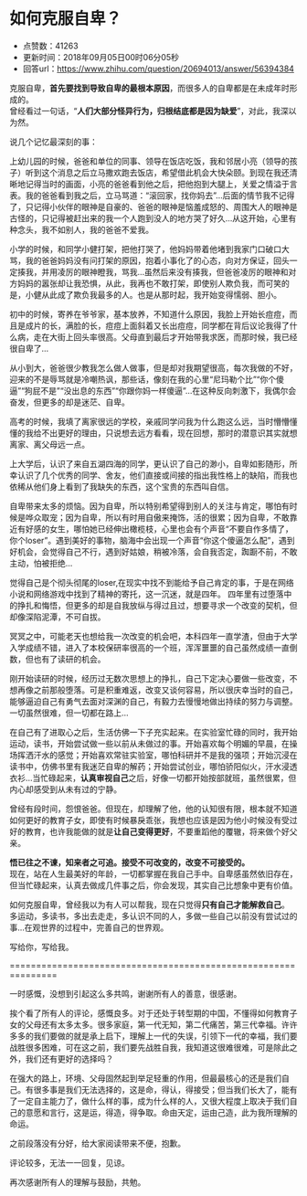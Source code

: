 # 如何克服自卑？
- 点赞数：41263
- 更新时间：2018年09月05日00时06分05秒
- 回答url：https://www.zhihu.com/question/20694013/answer/56394384
<body>
 <p data-pid="emTleuYJ">克服自卑，<b>首先要找到导致自卑的最根本原因</b>，而很多人的自卑都是在未成年时形成的。<br>
   曾经看过一句话，“<b>人们大部分怪异行为，归根结底都是因为缺爱</b>”，对此，我深以为然。</p>
 <p data-pid="P2-wUJlb">说几个记忆最深刻的事：</p>
 <p data-pid="oUx2CEmS">上幼儿园的时候，爸爸和单位的同事、领导在饭店吃饭，我和邻居小亮（领导的孩子）听到这个消息之后立马撒欢跑去饭店，希望借此机会大快朵颐。到现在我还清晰地记得当时的画面，小亮的爸爸看到他之后，把他抱到大腿上，关爱之情溢于言表。我的爸爸看到我之后，立马骂道：“滚回家，找你妈去”…后面的情节我不记得了，只记得小伙伴的眼神是自豪的、爸爸的眼神是恼羞成怒的、周围大人的眼神是古怪的，只记得被赶出来的我一个人跑到没人的地方哭了好久…从这开始，心里有种念头，我不如别人，我的爸爸不爱我。</p>
 <p data-pid="0SKDy-3l">小学的时候，和同学小健打架，把他打哭了，他妈妈带着他堵到我家门口破口大骂，我的爸爸妈妈没有问打架的原因，抱着小事化了的心态，向对方保证，回头一定揍我，并用凌厉的眼神瞪我，骂我…虽然后来没有揍我，但爸爸凌厉的眼神和对方妈妈的嚣张却让我恐惧，从此，我再也不敢打架，即使别人欺负我，而可笑的是，小健从此成了欺负我最多的人。也是从那时起，我开始变得懦弱、胆小。</p>
 <p data-pid="vutU9L_6">初中的时候，寄养在爷爷家，基本放养，不知道什么原因，我脸上开始长痘痘，而且是成片的长，满脸的长，痘痘上面斜着又长出痘痘，同学都在背后议论我得了什么病，走在大街上回头率很高。父母直到最后才开始带我求医，而那时候，我已经很自卑了…</p>
 <p data-pid="76MA0lJM">从小到大，爸爸很少教我怎么做人做事，但是却对我期望很高，每次我做的不好，迎来的不是辱骂就是冷嘲热讽，那些话，像刻在我的心里“尼玛勒个比”“你个傻逼”“狗屁不是”“没出息的东西”“你跟你妈一样傻逼”…在这种反向刺激下，我偶尔会奋发，但更多的却是迷茫、自卑。</p>
 <p data-pid="foCjjFUx">高考的时候，我填了离家很远的学校，亲戚同学问我为什么跑这么远，当时懵懵懂懂的我给不出更好的理由，只说想去远方看看，现在回想，那时的潜意识其实就想离家、离父母远一点。</p>
 <p data-pid="xCi3nlV4">上大学后，认识了来自五湖四海的同学，更认识了自己的渺小，自卑如影随形，所幸认识了几个优秀的同学、舍友，他们直接或间接的指出我性格上的缺陷，而我也依稀从他们身上看到了我缺失的东西，这个宝贵的东西叫自信。</p>
 <p data-pid="oQ5vQWwP">自卑带来太多的烦恼。因为自卑，所以特别希望得到别人的关注与肯定，哪怕有时候是哗众取宠；因为自卑，所以有时用自傲来掩饰，活的很累；因为自卑，不敢靠近有好感的女生，哪怕她已经伸出橄榄枝，心里也会有个声音“不要自作多情了，你个loser”。遇到美好的事物，脑海中会出现一个声音“你这个傻逼怎么配”，遇到好机会，会觉得自己不行，遇到好姑娘，稍被冷落，会自我否定，踟蹰不前，不敢主动，怕被拒绝…</p>
 <p data-pid="BljcViuw">觉得自己是个彻头彻尾的loser,在现实中找不到能给予自己肯定的事，于是在网络小说和网络游戏中找到了精神的寄托，这一沉迷，就是四年。 四年里有过堕落中的挣扎和悔悟，但更多的却是自我放纵与得过且过，想要寻求一个改变的契机，但却像深陷泥潭，不可自拔。</p>
 <p data-pid="h4LCNwW8">冥冥之中，可能老天也想给我一次改变的机会吧，本科四年一直学渣，但由于大学入学成绩不错，进入了本校保研率很高的一个班，浑浑噩噩的自己虽然成绩一直倒数，但也有了读研的机会。</p>
 <p data-pid="hLCN84mF">刚开始读研的时候，经历过无数次思想上的挣扎，自己下定决心要做一些改变，不想再像之前那般堕落。可是积重难返，改变又谈何容易，所以很庆幸当时的自己，能够逼迫自己有勇气去面对深渊的自己，有毅力去慢慢地做出持续的努力与调整。一切虽然很难，但一切都在路上…</p>
 <p data-pid="RKf5B4oV">在自己有了进取心之后，生活仿佛一下子充实起来。在实验室忙碌的同时，我开始运动，读书，开始尝试做一些以前从未做过的事。开始喜欢每个明媚的早晨，在操场挥洒汗水的感觉；开始喜欢常驻实验室，哪怕科研并不是我的强项；开始沉浸在读书中，仿佛书里有我迷茫自卑的解药；开始尝试创业，哪怕骄阳似火，汗水浸透衣衫…当忙碌起来，<b>认真审视自己</b>之后，好像一切都开始按部就班，虽然很累，但内心却感受到从未有过的宁静。</p>
 <p data-pid="ItfezkQ1">曾经有段时间，怨恨爸爸。但现在，却理解了他，他的认知很有限，根本就不知道如何更好的教育子女，即使有时候暴戾乖张，我想也应该是因为他小时候没有受过好的教育，也许我能做的就是<b>让自己变得更好</b>，不要重蹈他的覆辙，将来做个好父亲。</p>
 <p data-pid="RYbtS4JB"><b>悟已往之不谏，知来者之可追。接受不可改变的，改变不可接受的。</b><br>
  现在，站在人生最美好的年龄，一切都掌握在我自己手中。自卑感虽然依旧存在，但当忙碌起来，认真去做成几件事之后，你会发现，其实自己比想象中更有价值。</p>
 <p data-pid="dDYVdBNd">如何克服自卑，曾经我以为有人可以帮我，现在只觉得<b>只有自己才能解救自己</b>。<br>
   多运动，多读书，多出去走走，多认识不同的人，多做一些自己以前没有尝试过的事…在观世界的过程中，完善自己的世界观。</p>
 <p data-pid="HYwGiGb1">写给你，写给我。</p>
 <p data-pid="dqOMmoIi">===============================================================</p>
 <p data-pid="kRoCy2Iv">一时感慨，没想到引起这么多共鸣，谢谢所有人的善意，很感谢。</p>
 <p data-pid="4e51XDxK">挨个看了所有人的评论，感慨良多。对于还处于转型期的中国，不懂得如何教育子女的父母还有太多太多。很多家庭，第一代无知，第二代痛苦，第三代幸福。许许多多的我们要做的就是承上启下，理解上一代的失误，引领下一代的幸福，我们要战胜很多困难，可在这之前，我们要先战胜自我，我知道这很难很难，可是除此之外，我们还有更好的选择吗？</p>
 <p data-pid="FzgOytNL">在强大的路上，环境、父母固然起到举足轻重的作用，但最最核心的还是我们自己。有很多事是我们无法选择的，这是命，得认，得接受；但当我们长大了，能有了一定自主能力了，做什么样的事，成为什么样的人，又很大程度上取决于我们自己的意愿和言行，这是运，得造，得争取。命由天定，运由己造，此为我所理解的命运。</p>
 <p data-pid="WEX4t5Nq">之前段落没有分好，给大家阅读带来不便，抱歉。</p>
 <p data-pid="Q-SKa822">评论较多，无法一一回复，见谅。</p>
 <p data-pid="vXxZbmSe">再次感谢所有人的理解与鼓励，共勉。</p>
</body>